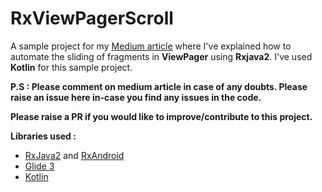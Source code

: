 **RxViewPagerScroll**
=================
A sample project for my [Medium article](https://medium.com/@shivamdev31/fb1da80878bf) where I've explained how to  automate the sliding of fragments in **ViewPager** using **Rxjava2**. I've used **Kotlin** for this sample project. 

**P.S : Please comment on medium article in case of any doubts. Please  raise an issue here in-case you find any issues in the code.**

**Please raise a PR if you would like to improve/contribute to this project.**

**Libraries used :**
- [RxJava2](https://github.com/ReactiveX/RxJava) and [RxAndroid](https://github.com/ReactiveX/RxAndroid)
- [Glide 3](https://github.com/bumptech/glide)
- [Kotlin](http://kotlinlang.org/)
